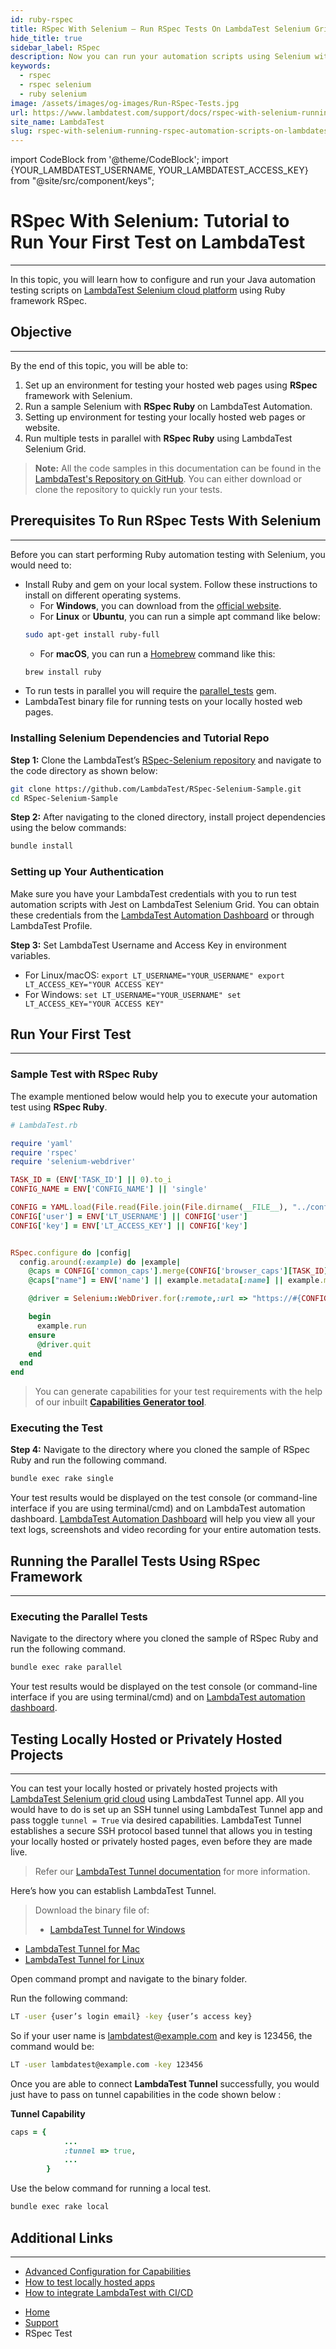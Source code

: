 ```yaml
---
id: ruby-rspec
title: RSpec With Selenium – Run RSpec Tests On LambdaTest Selenium Grid
hide_title: true
sidebar_label: RSpec
description: Now you can run your automation scripts using Selenium with RSpec on LambdaTest online grid of 10000+ real desktop browsers and real operating systems.
keywords:
  - rspec
  - rspec selenium
  - ruby selenium
image: /assets/images/og-images/Run-RSpec-Tests.jpg
url: https://www.lambdatest.com/support/docs/rspec-with-selenium-running-rspec-automation-scripts-on-lambdatest-selenium-grid/
site_name: LambdaTest
slug: rspec-with-selenium-running-rspec-automation-scripts-on-lambdatest-selenium-grid/
---
```


import CodeBlock from '@theme/CodeBlock';
import {YOUR_LAMBDATEST_USERNAME, YOUR_LAMBDATEST_ACCESS_KEY} from "@site/src/component/keys";

<script type="application/ld+json"
      dangerouslySetInnerHTML={{ __html: JSON.stringify({
       "@context": "https://schema.org",
        "@type": "BreadcrumbList",
        "itemListElement": [{
          "@type": "ListItem",
          "position": 1,
          "name": "Home",
          "item": "https://www.lambdatest.com"
        },{
          "@type": "ListItem",
          "position": 2,
          "name": "Support",
          "item": "https://www.lambdatest.com/support/docs/"
        },{
          "@type": "ListItem",
          "position": 3,
          "name": "RSpec Test",
          "item": "https://www.lambdatest.com/support/docs/rspec-with-selenium-running-rspec-automation-scripts-on-lambdatest-selenium-grid/"
        }]
      })
    }}
></script>

# RSpec With Selenium: Tutorial to Run Your First Test on LambdaTest
*** 

In this topic, you will learn how to configure and run your Java automation testing scripts on [LambdaTest Selenium cloud platform](https://www.lambdatest.com/selenium-automation) using Ruby framework RSpec.

## Objective
***
By the end of this topic, you will be able to:

1. Set up an environment for testing your hosted web pages using **RSpec** framework with Selenium.
2. Run a sample Selenium with **RSpec Ruby** on LambdaTest Automation.
3. Setting up environment for testing your locally hosted web pages or website.
4. Run multiple tests in parallel with **RSpec Ruby** using LambdaTest Selenium Grid.

>**Note:** All the code samples in this documentation can be found in the [LambdaTest's Repository on GitHub](https://github.com/LambdaTest/RSpec-Selenium-Sample). You can either download or clone the repository to quickly run your tests.

## Prerequisites To Run RSpec Tests With Selenium
***
Before you can start performing Ruby automation testing with Selenium, you would need to:

* Install Ruby and gem on your local system. Follow these instructions to install on different operating systems.
  * For **Windows**, you can download from the [official website](https://rubyinstaller.org/downloads/).
  * For **Linux** or **Ubuntu**, you can run a simple apt command like below:
  ```bash
  sudo apt-get install ruby-full
  ```
  * For **macOS**, you can run a [Homebrew](https://brew.sh/) command like this:
  ```bash
  brew install ruby
  ```
* To run tests in parallel you will require the [parallel_tests](https://github.com/grosser/parallel_tests) gem.
* LambdaTest binary file for running tests on your locally hosted web pages.

### Installing Selenium Dependencies and Tutorial Repo

**Step 1:** Clone the LambdaTest’s [RSpec-Selenium repository](https://github.com/LambdaTest/RSpec-Selenium-Sample) and navigate to the code directory as shown below:
```bash
git clone https://github.com/LambdaTest/RSpec-Selenium-Sample.git
cd RSpec-Selenium-Sample
```
**Step 2:** After navigating to the cloned directory, install project dependencies using the below commands:
```bash
bundle install
```
### Setting up Your Authentication
Make sure you have your LambdaTest credentials with you to run test automation scripts with Jest on LambdaTest Selenium Grid. You can obtain these credentials from the [LambdaTest Automation Dashboard](https://automation.lambdatest.com/) or through LambdaTest Profile.

**Step 3:** Set LambdaTest Username and Access Key in environment variables.
 * For Linux/macOS:
 `export LT_USERNAME="YOUR_USERNAME" export LT_ACCESS_KEY="YOUR ACCESS KEY"`
 * For Windows:
 `set LT_USERNAME="YOUR_USERNAME" set LT_ACCESS_KEY="YOUR ACCESS KEY"`

## Run Your First Test
***
### Sample Test with RSpec Ruby

The example mentioned below would help you to execute your automation test using **RSpec Ruby**.
```ruby
# LambdaTest.rb

require 'yaml'
require 'rspec'
require 'selenium-webdriver'

TASK_ID = (ENV['TASK_ID'] || 0).to_i
CONFIG_NAME = ENV['CONFIG_NAME'] || 'single'

CONFIG = YAML.load(File.read(File.join(File.dirname(__FILE__), "../config/#{CONFIG_NAME}.config.yml")))
CONFIG['user'] = ENV['LT_USERNAME'] || CONFIG['user']
CONFIG['key'] = ENV['LT_ACCESS_KEY'] || CONFIG['key']


RSpec.configure do |config|
  config.around(:example) do |example|
    @caps = CONFIG['common_caps'].merge(CONFIG['browser_caps'][TASK_ID])
    @caps["name"] = ENV['name'] || example.metadata[:name] || example.metadata[:file_path].split('/').last.split('.').first

    @driver = Selenium::WebDriver.for(:remote,:url => "https://#{CONFIG['user']}:#{CONFIG['key']}@#{CONFIG['server']}/wd/hub",:desired_capabilities => @caps)

    begin
      example.run
    ensure
      @driver.quit
    end
  end
end
```
> You can generate capabilities for your test requirements with the help of our inbuilt **[Capabilities Generator tool](https://www.lambdatest.com/capabilities-generator/)**.

### Executing the Test

**Step 4:** Navigate to the directory where you cloned the sample of RSpec Ruby and run the following command.
```bash
bundle exec rake single
```
Your test results would be displayed on the test console (or command-line interface if you are using terminal/cmd) and on LambdaTest automation dashboard. [LambdaTest Automation Dashboard](https://automation.lambdatest.com/build) will help you view all your text logs, screenshots and video recording for your entire automation tests.

## Running the Parallel Tests Using RSpec Framework
***
### Executing the Parallel Tests 
Navigate to the directory where you cloned the sample of RSpec Ruby and run the following command.
```bash
bundle exec rake parallel
```
Your test results would be displayed on the test console (or command-line interface if you are using terminal/cmd) and on [LambdaTest automation dashboard](https://automation.lambdatest.com/build).

## Testing Locally Hosted or Privately Hosted Projects
***
You can test your locally hosted or privately hosted projects with [LambdaTest Selenium grid cloud](https://www.lambdatest.com/selenium-automation) using LambdaTest Tunnel app. All you would have to do is set up an SSH tunnel using LambdaTest Tunnel app and pass toggle `tunnel = True` via desired capabilities. LambdaTest Tunnel establishes a secure SSH protocol based tunnel that allows you in testing your locally hosted or privately hosted pages, even before they are made live.

>Refer our [LambdaTest Tunnel documentation](https://www.lambdatest.com/support/docs/testing-locally-hosted-pages/) for more information.

Here’s how you can establish LambdaTest Tunnel.

>Download the binary file of:
>* [LambdaTest Tunnel for Windows](https://downloads.lambdatest.com/tunnel/v3/windows/64bit/LT_Windows.zip)
* [LambdaTest Tunnel for Mac](https://downloads.lambdatest.com/tunnel/v3/mac/64bit/LT_Mac.zip)
* [LambdaTest Tunnel for Linux](https://downloads.lambdatest.com/tunnel/v3/linux/64bit/LT_Linux.zip)

Open command prompt and navigate to the binary folder.

Run the following command:
```bash
LT -user {user’s login email} -key {user’s access key}
```
So if your user name is lambdatest@example.com and key is 123456, the command would be:
```bash
LT -user lambdatest@example.com -key 123456
```
Once you are able to connect **LambdaTest Tunnel** successfully, you would just have to pass on tunnel capabilities in the code shown below :

**Tunnel Capability**
```ruby
caps = {             
            ...          
            :tunnel => true,         
            ...
        }  
```
Use the below command for running a local test.
```bash
bundle exec rake local
```
## Additional Links
***
* [Advanced Configuration for Capabilities](https://www.lambdatest.com/support/docs/selenium-automation-capabilities/)
* [How to test locally hosted apps](https://www.lambdatest.com/support/docs/testing-locally-hosted-pages/)
* [How to integrate LambdaTest with CI/CD](https://www.lambdatest.com/support/docs/integrations-with-ci-cd-tools/)

<nav aria-label="breadcrumbs">
  <ul className="breadcrumbs">
    <li className="breadcrumbs__item">
      <a className="breadcrumbs__link" target="_self" href="https://www.lambdatest.com">
        Home
      </a>
    </li>
    <li className="breadcrumbs__item">
      <a className="breadcrumbs__link" target="_self" href="https://www.lambdatest.com/support/docs/">
        Support
      </a>
    </li>
    <li className="breadcrumbs__item breadcrumbs__item--active">
      <span className="breadcrumbs__link">
        RSpec Test
      </span>
    </li>
  </ul>
</nav>